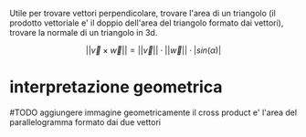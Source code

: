 Utile per trovare vettori perpendicolare, trovare l'area di un triangolo (il prodotto vettoriale e' il doppio dell'area del triangolo formato dai vettori), trovare la normale di un triangolo in 3d.

$$||\vec{v} \times \vec{w}|| = ||\vec{v}||\cdot||\vec{w}||\cdot|sin(\alpha)|$$
# interpretazione geometrica
#TODO  aggiungere immagine
geometricamente il cross product e' l'area del parallelogramma formato dai due vettori